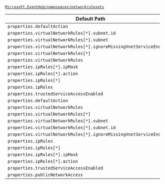 [`Microsoft.EventHub/namespaces/networkrulesets`](https://docs.microsoft.com/en-us/azure/templates/microsoft.eventhub/namespaces/networkrulesets)

| Default Path | Alias |
|---|---|
| `properties.defaultAction` | `Microsoft.EventHub/namespaces/networkRuleSets/default.defaultAction` |
| `properties.virtualNetworkRules[*].subnet.id` | `Microsoft.EventHub/namespaces/networkRuleSets/default.virtualNetworkRules[*].subnet.id` |
| `properties.virtualNetworkRules[*].subnet` | `Microsoft.EventHub/namespaces/networkRuleSets/default.virtualNetworkRules[*].subnet` |
| `properties.virtualNetworkRules[*].ignoreMissingVnetServiceEndpoint` | `Microsoft.EventHub/namespaces/networkRuleSets/default.virtualNetworkRules[*].ignoreMissingVnetServiceEndpoint` |
| `properties.virtualNetworkRules[*]` | `Microsoft.EventHub/namespaces/networkRuleSets/default.virtualNetworkRules[*]` |
| `properties.virtualNetworkRules` | `Microsoft.EventHub/namespaces/networkRuleSets/default.virtualNetworkRules` |
| `properties.ipRules[*].ipMask` | `Microsoft.EventHub/namespaces/networkRuleSets/default.ipRules[*].ipMask` |
| `properties.ipRules[*].action` | `Microsoft.EventHub/namespaces/networkRuleSets/default.ipRules[*].action` |
| `properties.ipRules[*]` | `Microsoft.EventHub/namespaces/networkRuleSets/default.ipRules[*]` |
| `properties.ipRules` | `Microsoft.EventHub/namespaces/networkRuleSets/default.ipRules` |
| `properties.trustedServiceAccessEnabled` | `Microsoft.EventHub/namespaces/networkrulesets/default.trustedServiceAccessEnabled` |
| `properties.defaultAction` | `Microsoft.EventHub/namespaces/networkRuleSets/defaultAction` |
| `properties.virtualNetworkRules` | `Microsoft.EventHub/namespaces/networkRuleSets/virtualNetworkRules` |
| `properties.virtualNetworkRules[*]` | `Microsoft.EventHub/namespaces/networkRuleSets/virtualNetworkRules[*]` |
| `properties.virtualNetworkRules[*].subnet` | `Microsoft.EventHub/namespaces/networkRuleSets/virtualNetworkRules[*].subnet` |
| `properties.virtualNetworkRules[*].subnet.id` | `Microsoft.EventHub/namespaces/networkRuleSets/virtualNetworkRules[*].subnet.id` |
| `properties.virtualNetworkRules[*].ignoreMissingVnetServiceEndpoint` | `Microsoft.EventHub/namespaces/networkRuleSets/virtualNetworkRules[*].ignoreMissingVnetServiceEndpoint` |
| `properties.ipRules` | `Microsoft.EventHub/namespaces/networkRuleSets/ipRules` |
| `properties.ipRules[*]` | `Microsoft.EventHub/namespaces/networkRuleSets/ipRules[*]` |
| `properties.ipRules[*].ipMask` | `Microsoft.EventHub/namespaces/networkRuleSets/ipRules[*].ipMask` |
| `properties.ipRules[*].action` | `Microsoft.EventHub/namespaces/networkRuleSets/ipRules[*].action` |
| `properties.trustedServiceAccessEnabled` | `Microsoft.EventHub/namespaces/networkRuleSets/trustedServiceAccessEnabled` |
| `properties.publicNetworkAccess` | `Microsoft.EventHub/namespaces/networkRuleSets/publicNetworkAccess` |

